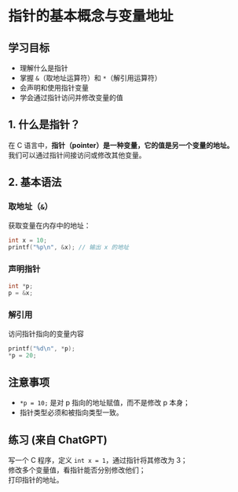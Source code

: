 # 指针的基本概念与变量地址

## 学习目标

- 理解什么是指针
- 掌握 `&`（取地址运算符）和 `*`（解引用运算符）
- 会声明和使用指针变量
- 学会通过指针访问并修改变量的值

## 1. 什么是指针？

在 C 语言中，**指针（pointer）是一种变量，它的值是另一个变量的地址。**  
我们可以通过指针间接访问或修改其他变量。

## 2. 基本语法

### 取地址（`&`）

获取变量在内存中的地址：

```c
int x = 10;
printf("%p\n", &x); // 输出 x 的地址
```

### 声明指针

```c
int *p;
p = &x;
```

### 解引用

访问指针指向的变量内容

```c
printf("%d\n", *p);
*p = 20;
```

## 注意事项

- `*p = 10;` 是对 p 指向的地址赋值，而不是修改 p 本身；
- 指针类型必须和被指向类型一致。

## 练习 (来自 ChatGPT)

写一个 C 程序，定义 `int x = 1`，通过指针将其修改为 3；  
修改多个变量值，看指针能否分别修改他们；  
打印指针的地址。
